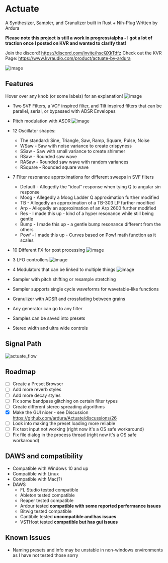 # Actuate
A Synthesizer, Sampler, and Granulizer built in Rust + Nih-Plug
Written by Ardura

**Please note this project is still a work in progress/alpha - I got a lot of traction once I posted on KVR and wanted to clarify that!**

Join the discord! https://discord.com/invite/hscQXkTdfz
Check out the KVR Page: https://www.kvraudio.com/product/actuate-by-ardura

![image](https://github.com/ardura/Actuate/assets/31751444/c14cfbc2-dec2-4bc1-9e29-32416859e513)

## Features
Hover over any knob (or some labels) for an explanation!
![image](https://github.com/ardura/Actuate/assets/31751444/6c455635-8f03-49b5-bce1-c665d437d2fe)

- Two SVF Filters, a VCF inspired filter, and Tilt inspired filters that can be parallel, serial, or bypassed with ADSR Envelopes
- Pitch modulation with ASDR
![image](https://github.com/ardura/Actuate/assets/31751444/accd4727-975a-4266-a82a-180c55db628d)

- 12 Oscillator shapes:
  - The standard: Sine, Triangle, Saw, Ramp, Square, Pulse, Noise
  - WSaw - Saw with noise variance to create crispyness
  - SSaw - Saw with small variance to create shimmer
  - RSaw - Rounded saw wave
  - RASaw - Rounded saw wave with random variances
  - RSquare - Rounded square wave
- 7 Filter resonance approximations for different sweeps in SVF filters
  - Default - Allegedly the "ideal" response when tying Q to angular sin response
  - Moog - Allegedly a Moog Ladder Q approximation further modified
  - TB - Allegedly an approximation of a TB-303 LP further modified
  - Arp - Allegedly an approximation of an Arp 2600 further modified
  - Res - I made this up - kind of a hyper resonance while still being gentle
  - Bump - I made this up - a gentle bump resonance different from the others
  - Powf - I made this up - Curves based on Powf math function as it scales
- 10 Different FX for post processing
![image](https://github.com/ardura/Actuate/assets/31751444/c13b62bb-a29e-420c-9f3a-764950cbd4a2)

- 3 LFO controllers
![image](https://github.com/ardura/Actuate/assets/31751444/22499e32-50e4-4724-9483-de5ceb43751a)

- 4 Modulators that can be linked to multiple things
![image](https://github.com/ardura/Actuate/assets/31751444/67d7cdeb-9214-4eef-ad8b-63b6a03ceb60)

- Sampler with pitch shifting or resample stretching
- Sampler supports single cycle waveforms for wavetable-like functions
- Granulizer with ADSR and crossfading between grains
- Any generator can go to any filter
- Samples can be saved into presets
- Stereo width and ultra wide controls

## Signal Path
![actuate_flow](https://github.com/ardura/Actuate/assets/31751444/45ce1d56-d6c1-47b2-8bae-09633ecbbd2e)

## Roadmap
- [ ] Create a Preset Browser
- [ ] Add more reverb styles
- [ ] Add more decay styles
- [ ] Fix some bandpass glitching on certain filter types
- [ ] Create different stereo spreading algorithms
- [x] Make the GUI nicer - see Discussion https://github.com/ardura/Actuate/discussions/26
- [ ] Look into making the preset loading more reliable
- [ ] Fix text input not working (right now it's a OS safe workaround)
- [ ] Fix file dialog in the process thread (right now it's a OS safe workaround)

## DAWS and compatibility
- Compatible with Windows 10 and up
- Compatible with Linux
- Compatible with Mac(?)
- DAWS
    - FL Studio tested compatible
    - Ableton tested compatible
    - Reaper tested compatible
    - Ardour tested **compatible with some reported performance issues**
    - Bitwig tested compatible
    - Cantibile tested **uncompatible and has issues**
    - VSTHost tested **compatible but has gui issues**
## Known Issues
- Naming presets and info may be unstable in non-windows environments as I have not tested those sorry
